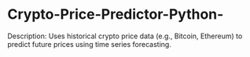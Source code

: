 # Crypto-Price-Predictor-Python-
Description: Uses historical crypto price data (e.g., Bitcoin, Ethereum) to predict future prices using time series forecasting.
